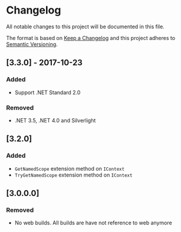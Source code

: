 # Changelog
All notable changes to this project will be documented in this file.

The format is based on [Keep a Changelog](http://keepachangelog.com/en/1.0.0/)
and this project adheres to [Semantic Versioning](http://semver.org/spec/v2.0.0.html).

## [3.3.0] - 2017-10-23

### Added
 - Support .NET Standard 2.0

### Removed
 - .NET 3.5, .NET 4.0 and Silverlight

## [3.2.0]

### Added
- `GetNamedScope` extension method on `IContext`
- `TryGetNamedScope` extension method on `IContext`

## [3.0.0.0]

### Removed
- No web builds. All builds are have not reference to web anymore